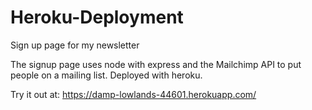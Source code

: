 # Heroku-Deployment
Sign up page for my newsletter

The signup page uses node with express and the Mailchimp API to put people on a mailing list. Deployed with heroku.

Try it out at: 
https://damp-lowlands-44601.herokuapp.com/
